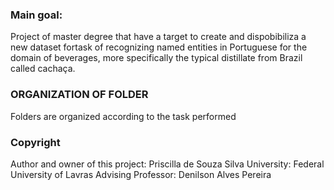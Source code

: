 ### Main goal:
Project of master degree that have a target to create and dispobibiliza a new dataset fortask of recognizing named entities in Portuguese for the domain of beverages, more specifically the typical distillate from Brazil called cachaça.

### ORGANIZATION OF FOLDER
Folders are organized according to the task performed

### Copyright
Author and owner of this project: Priscilla de Souza Silva
University: Federal University of Lavras
Advising Professor: Denilson Alves Pereira

